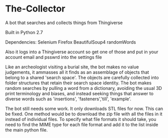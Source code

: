 # The-Collector
A bot that searches and collects things from Thingiverse

Built in Python 2.7

Dependencies:
Selenium
Firefox
BeautifulSoup4
randomWords

Also it logs into a Thingiverse account so get one of those and
put in your account email and psswrd into the settings file


Like an archeologist visiting a burial site, the bot makes no value judgements, it ammasses all it finds as an assemblage of objects that belong to a shared 'search space'. The objects are carefully collected into folder structures that retain their search space identity. The bot makes random searches by pulling a word from a dictionary, avoiding the usual 3D print terminology and biases, and instead seeking things that answer to diverse words such as 'insertions', 'fasteners','till', 'example'.

The bot still needs some work. It only downloads STL files for now. This can be fixed. One method would be to download the zip file with all the files in it instead of individual files. To specify what file formats it should take, you need to find the MIME type for each file format and add it to the list inside the main python file.
